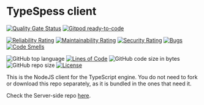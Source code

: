 # TypeSpess client
[![Quality Gate Status](https://sonarcloud.io/api/project_badges/measure?project=Civ13_typespess-client&metric=alert_status)](https://sonarcloud.io/dashboard?id=Civ13_typespess-client)
[![Gitpod ready-to-code](https://img.shields.io/badge/Gitpod-ready--to--code-blue?logo=gitpod)](https://gitpod.io/#https://github.com/Civ13/typespess-client)

[![Reliability Rating](https://sonarcloud.io/api/project_badges/measure?project=Civ13_typespess-client&metric=reliability_rating)](https://sonarcloud.io/dashboard?id=Civ13_typespess-client)
[![Maintainability Rating](https://sonarcloud.io/api/project_badges/measure?project=Civ13_typespess-client&metric=sqale_rating)](https://sonarcloud.io/dashboard?id=Civ13_typespess-client)
[![Security Rating](https://sonarcloud.io/api/project_badges/measure?project=Civ13_typespess-client&metric=security_rating)](https://sonarcloud.io/dashboard?id=Civ13_typespess-client)
[![Bugs](https://sonarcloud.io/api/project_badges/measure?project=Civ13_typespess-client&metric=bugs)](https://sonarcloud.io/dashboard?id=Civ13_typespess-client)
[![Code Smells](https://sonarcloud.io/api/project_badges/measure?project=Civ13_typespess-client&metric=code_smells)](https://sonarcloud.io/dashboard?id=Civ13_ctypespess-client)

![GitHub top language](https://img.shields.io/github/languages/top/civ13/typespess-client)
[![Lines of Code](https://sonarcloud.io/api/project_badges/measure?project=Civ13_typespess-client&metric=ncloc)](https://sonarcloud.io/dashboard?id=Civ13_typespess-client)
![GitHub code size in bytes](https://img.shields.io/github/languages/code-size/civ13/typespess-client)
![GitHub repo size](https://img.shields.io/github/repo-size/civ13/typespess-client)
[![License](https://img.shields.io/github/license/civ13/typespess-client?color=blue)](https://github.com/Civ13/typespess-client/blob/master/LICENSE)

This is the NodeJS client for the TypeScript engine. You do not need to fork or download this repo separately, as it is bundled in the ones that need it.

Check the Server-side repo [here](https://github.com/civ13/civ13-typespess).
